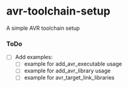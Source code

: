 # avr-toolchain-setup
A simple AVR toolchain setup

### ToDo

- [ ] Add examples:
  - [ ] example for add_avr_executable usage
  - [ ] example for add_avr_library usage
  - [ ] example for avr_target_link_libraries

